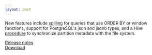 ```yaml
---
layout: post
---
```


New features include [spilling](https://prestosql.io/docs/current/admin/spill.html) for queries
that use ORDER BY or window functions, support for PostgreSQL's json and jsonb types, and a Hive 
[procedure](https://prestosql.io/docs/current/connector/hive.html#procedures) to synchronize 
partition metadata with the file system.

[Release notes](https://prestosql.io/docs/current/release/release-304.html)   
[Download](https://prestosql.io/download.html)

